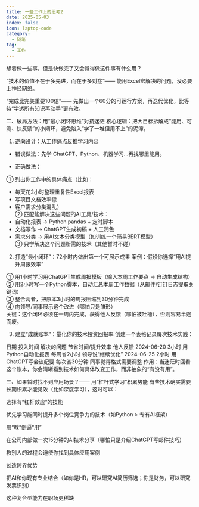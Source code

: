 ```yaml
---
title: 一些工作上的思考2
date: 2025-05-03
index: false
icon: laptop-code
category:
  - 随笔
tag:
  - 工作
---
```


想着做一些事，但是快做完了又会觉得做这件事有什么用？

“技术的价值不在于多先进，而在于多对症”—— 能用Excel宏解决的问题，没必要上神经网络。

“完成比完美重要100倍”—— 先做出一个60分的可运行方案，再迭代优化，比等待“学透所有知识再动手”更有效。

二、破局方法：用“最小闭环思维”对抗迷茫
核心逻辑：把大目标拆解成“能用、可测、快反馈”的小闭环，避免陷入“学了一堆但用不上”的泥潭。

1. 逆向设计：从工作痛点反推学习内容
- 错误做法：先学 ChatGPT、Python、机器学习...再找哪里能用。

- 正确做法：

① 列出你工作中的具体痛点（比如：
- 每天花2小时整理重复性Excel报表
- 写项目文档效率低
- 客户需求分类混乱）  
  ② 匹配能解决这些问题的AI工具/技术：
- 自动化报表 → Python pandas + 定时脚本
- 文档写作 → ChatGPT生成初稿 + 人工润色
- 需求分类 → 用AI文本分类模型（如训练一个简易BERT模型）  
  ③ 只学解决这个问题所需的技术（其他暂时不碰）
2. 打造“最小闭环”：72小时内做出第一个可展示成果
   案例：假设你选择“用AI提升周报效率”

① 用1小时学习用ChatGPT生成周报模板（输入本周工作要点 → 自动生成结构）  
② 用2小时写一个Python脚本，自动汇总本周工作数据（从邮件/钉钉日志提取关键词）  
③ 整合两者，把原本3小时的周报压缩到30分钟完成  
④ 向领导/同事展示这个改进（哪怕只是雏形）  
关键：这个闭环必须在一周内完成，获得他人反馈（哪怕被吐槽），否则容易半途而废。

3. 建立“成就账本”：量化你的技术投资回报率
   创建一个表格记录每次技术实践：

日期	投入时间	解决的问题	节省时间/提升效率	他人反馈
2024-06-20	3小时	用Python自动化报表	每周省2小时	领导说“继续优化”
2024-06-25	2小时	用ChatGPT写会议纪要	每次省30分钟	同事觉得格式需要调整
作用：当迷茫时回看这个账本，你会清晰看到技术如何具体改变工作，而非抽象的“有没有用”。

三、如果暂时找不到应用场景？—— 用“杠杆式学习”积累势能
有些技术确实需要长期积累才能见效（比如深度学习），这时可以：

选择有“杠杆效应”的技能

优先学习能同时提升多个岗位竞争力的技术（如Python > 专有AI框架）

用“教”倒逼“用”

在公司内部做一次15分钟的AI技术分享（哪怕只是介绍ChatGPT写邮件技巧）

教别人的过程会迫使你找到具体应用案例

创造跨界优势

把AI和你现有专业结合（如你是HR，可以研究AI简历筛选；你是财务，可以研究发票识别）

这种复合型能力在职场更稀缺